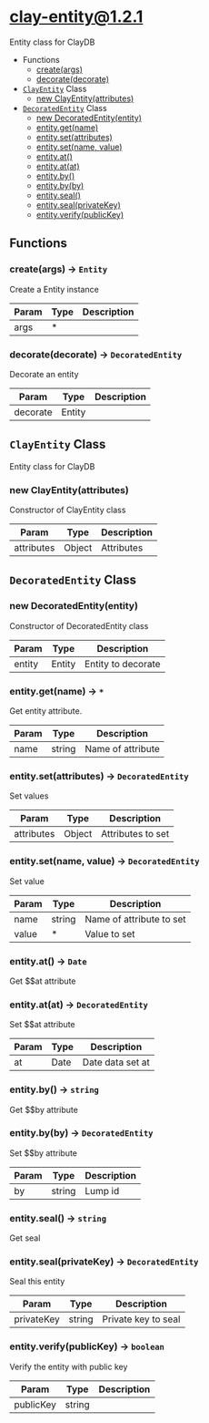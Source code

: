 # clay-entity@1.2.1

Entity class for ClayDB

+ Functions
  + [create(args)](#clay-entity-function-create)
  + [decorate(decorate)](#clay-entity-function-decorate)
+ [`ClayEntity`](#clay-entity-classes) Class
  + [new ClayEntity(attributes)](#clay-entity-classes-clay-entity-constructor)
+ [`DecoratedEntity`](#clay-entity-classes) Class
  + [new DecoratedEntity(entity)](#clay-entity-classes-decorated-entity-constructor)
  + [entity.get(name)](#clay-entity-classes-decorated-entity-get)
  + [entity.set(attributes)](#clay-entity-classes-decorated-entity-set)
  + [entity.set(name, value)](#clay-entity-classes-decorated-entity-set)
  + [entity.at()](#clay-entity-classes-decorated-entity-at)
  + [entity.at(at)](#clay-entity-classes-decorated-entity-at)
  + [entity.by()](#clay-entity-classes-decorated-entity-by)
  + [entity.by(by)](#clay-entity-classes-decorated-entity-by)
  + [entity.seal()](#clay-entity-classes-decorated-entity-seal)
  + [entity.seal(privateKey)](#clay-entity-classes-decorated-entity-seal)
  + [entity.verify(publicKey)](#clay-entity-classes-decorated-entity-verify)

## Functions

<a class='md-heading-link' name="clay-entity-function-create" ></a>

### create(args) -> `Entity`

Create a Entity instance

| Param | Type | Description |
| ----- | --- | -------- |
| args | * |  |

<a class='md-heading-link' name="clay-entity-function-decorate" ></a>

### decorate(decorate) -> `DecoratedEntity`

Decorate an entity

| Param | Type | Description |
| ----- | --- | -------- |
| decorate | Entity |  |



<a class='md-heading-link' name="clay-entity-classes"></a>

## `ClayEntity` Class

Entity class for ClayDB




<a class='md-heading-link' name="clay-entity-classes-clay-entity-constructor" ></a>

### new ClayEntity(attributes)

Constructor of ClayEntity class

| Param | Type | Description |
| ----- | --- | -------- |
| attributes | Object | Attributes |


<a class='md-heading-link' name="clay-entity-classes"></a>

## `DecoratedEntity` Class






<a class='md-heading-link' name="clay-entity-classes-decorated-entity-constructor" ></a>

### new DecoratedEntity(entity)

Constructor of DecoratedEntity class

| Param | Type | Description |
| ----- | --- | -------- |
| entity | Entity | Entity to decorate |


<a class='md-heading-link' name="clay-entity-classes-decorated-entity-get" ></a>

### entity.get(name) -> `*`

Get entity attribute.

| Param | Type | Description |
| ----- | --- | -------- |
| name | string | Name of attribute |


<a class='md-heading-link' name="clay-entity-classes-decorated-entity-set" ></a>

### entity.set(attributes) -> `DecoratedEntity`

Set values

| Param | Type | Description |
| ----- | --- | -------- |
| attributes | Object | Attributes to set |


<a class='md-heading-link' name="clay-entity-classes-decorated-entity-set" ></a>

### entity.set(name, value) -> `DecoratedEntity`

Set value

| Param | Type | Description |
| ----- | --- | -------- |
| name | string | Name of attribute to set |
| value | * | Value to set |


<a class='md-heading-link' name="clay-entity-classes-decorated-entity-at" ></a>

### entity.at() -> `Date`

Get $$at attribute

<a class='md-heading-link' name="clay-entity-classes-decorated-entity-at" ></a>

### entity.at(at) -> `DecoratedEntity`

Set $$at attribute

| Param | Type | Description |
| ----- | --- | -------- |
| at | Date | Date data set at |


<a class='md-heading-link' name="clay-entity-classes-decorated-entity-by" ></a>

### entity.by() -> `string`

Get $$by attribute

<a class='md-heading-link' name="clay-entity-classes-decorated-entity-by" ></a>

### entity.by(by) -> `DecoratedEntity`

Set $$by attribute

| Param | Type | Description |
| ----- | --- | -------- |
| by | string | Lump id |


<a class='md-heading-link' name="clay-entity-classes-decorated-entity-seal" ></a>

### entity.seal() -> `string`

Get seal

<a class='md-heading-link' name="clay-entity-classes-decorated-entity-seal" ></a>

### entity.seal(privateKey) -> `DecoratedEntity`

Seal this entity

| Param | Type | Description |
| ----- | --- | -------- |
| privateKey | string | Private key to seal |


<a class='md-heading-link' name="clay-entity-classes-decorated-entity-verify" ></a>

### entity.verify(publicKey) -> `boolean`

Verify the entity with public key

| Param | Type | Description |
| ----- | --- | -------- |
| publicKey | string |  |




